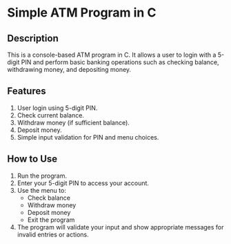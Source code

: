 # Simple ATM Program in C

## Description
This is a console-based ATM program in C. It allows a user to login with a 5-digit PIN and perform basic banking operations such as checking balance, withdrawing money, and depositing money.

## Features
1. User login using 5-digit PIN.
2. Check current balance.
3. Withdraw money (if sufficient balance).
4. Deposit money.
5. Simple input validation for PIN and menu choices.

## How to Use
1. Run the program.
2. Enter your 5-digit PIN to access your account.
3. Use the menu to:
   - Check balance
   - Withdraw money
   - Deposit money
   - Exit the program
4. The program will validate your input and show appropriate messages for invalid entries or actions.
